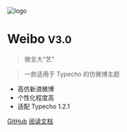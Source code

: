 ![logo](Weibo_Theme_Logo.png)

# Weibo <small>V3.0</small>

> 微言大“艺”

> 一款适用于 Typecho 的仿微博主题

- 高仿新浪微博
- 个性化程度高
- 适配 Typecho 1.2.1

[GitHub](https://github.com/PomeloOfficial/Weibo)
[阅读文档](/README.md)